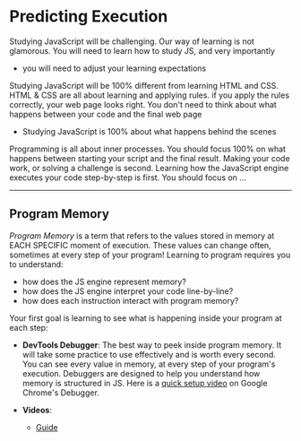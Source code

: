 # Predicting Execution

Studying JavaScript will be challenging. Our way of learning is not
glamorous. You will need to learn how to study JS, and very importantly

- you will need to adjust your learning expectations

Studying JavaScript will be 100% different from learning HTML and CSS. HTML &
CSS are all about learning and applying rules. if you apply the rules correctly,
your web page looks right. You don't need to think about what happens between
your code and the final web page

- Studying JavaScript is 100% about what happens behind the scenes

Programming is all about inner processes. You should focus 100% on what happens
between starting your script and the final result. Making your code work, or
solving a challenge is second. Learning how the JavaScript engine executes your
code step-by-step is first. You should focus on ...

---

## Program Memory

_Program Memory_ is a term that refers to the values stored in memory at EACH
SPECIFIC moment of execution. These values can change often, sometimes at every
step of your program! Learning to program requires you to understand:

- how does the JS engine represent memory?
- how does the JS engine interpret your code line-by-line?
- how does each instruction interact with program memory?

Your first goal is learning to see what is happening inside your program at each
step:

- **DevTools Debugger**: The best way to peek inside program memory. It will
  take some practice to use effectively and is worth every second. You can see
  every value in memory, at every step of your program's execution. Debuggers
  are designed to help you understand how memory is structured in JS. Here is a
  [quick setup video](https://www.youtube.com/watch?v=VFh7A77_lS0)
   on Google Chrome's Debugger.

- **Videos**:

  - [Guide](https://www.youtube.com/watch?v=GTpMBY-KECE)